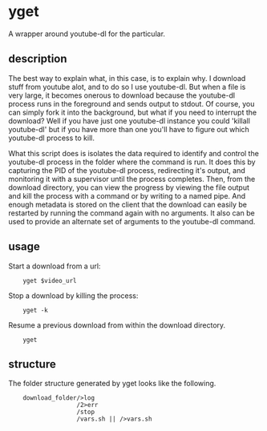 # yget

A wrapper around youtube-dl for the particular.

## description

The best way to explain what, in this case, is to explain why. I download stuff
from youtube alot, and to do so I use youtube-dl. But when a file is very large,
it becomes onerous to download because the youtube-dl process runs in the
foreground and sends output to stdout. Of course, you can simply fork it into
the background, but what if you need to interrupt the download? Well if you have
just one youtube-dl instance you could 'killall youtube-dl' but if you have more
than one you'll have to figure out which youtube-dl process to kill.

What this script does is isolates the data required to identify and control the
youtube-dl process in the folder where the command is run. It does this by
capturing the PID of the youtube-dl process, redirecting it's output, and
monitoring it with a supervisor until the process completes. Then, from the
download directory, you can view the progress by viewing the file output and
kill the process with a command or by writing to a named pipe. And enough
metadata is stored on the client that the download can easily be restarted by
running the command again with no arguments. It also can be used to provide an
alternate set of arguments to the youtube-dl command.

## usage

Start a download from a url:

        yget $video_url

Stop a download by killing the process:

        yget -k

Resume a previous download from within the download directory.

        yget

## structure

The folder structure generated by yget looks like the following.

        download_folder/>log
                       /2>err
                       /stop
                       /vars.sh || />vars.sh
